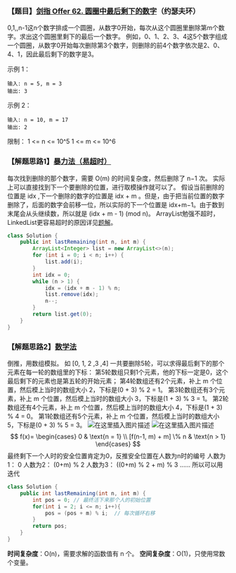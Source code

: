 ### 【题目】[剑指 Offer 62. 圆圈中最后剩下的数字](https://leetcode-cn.com/problems/yuan-quan-zhong-zui-hou-sheng-xia-de-shu-zi-lcof/)（约瑟夫环）
0,1,,n-1这n个数字排成一个圆圈，从数字0开始，每次从这个圆圈里删除第m个数字。求出这个圆圈里剩下的最后一个数字。
例如，0、1、2、3、4这5个数字组成一个圆圈，从数字0开始每次删除第3个数字，则删除的前4个数字依次是2、0、4、1，因此最后剩下的数字是3。

示例 1：

	输入: n = 5, m = 3
	输出: 3
示例 2：

	输入: n = 10, m = 17
	输出: 2

限制：
1 <= n <= 10^5
1 <= m <= 10^6


### 【解题思路1】[暴力法（易超时）](https://leetcode-cn.com/problems/yuan-quan-zhong-zui-hou-sheng-xia-de-shu-zi-lcof/solution/javajie-jue-yue-se-fu-huan-wen-ti-gao-su-ni-wei-sh/)
每次找到删除的那个数字，需要 O(m) 的时间复杂度，然后删除了 n−1 次。
实际上可以直接找到下一个要删除的位置，进行取模操作就可以了。
假设当前删除的位置是 idx ,下一个删除的数字的位置是 idx + m 。但是，由于把当前位置的数字删除了，后面的数字会前移一位，所以实际的下一个位置是 idx+m−1。由于数到末尾会从头继续数，所以就是 (idx + m - 1) (mod n)。
ArrayList勉强不超时，LinkedList更容易超时的原因详见[题解](https://leetcode-cn.com/problems/yuan-quan-zhong-zui-hou-sheng-xia-de-shu-zi-lcof/solution/javajie-jue-yue-se-fu-huan-wen-ti-gao-su-ni-wei-sh/)。
```java
class Solution {
    public int lastRemaining(int n, int m) {
        ArrayList<Integer> list = new ArrayList<>(n);
        for (int i = 0; i < n; i++) {
            list.add(i);
        }
        int idx = 0;
        while (n > 1) {
            idx = (idx + m - 1) % n;
            list.remove(idx);
            n--;
        }
        return list.get(0);
    }
}
```

### 【解题思路2】[数学法](https://leetcode-cn.com/problems/yuan-quan-zhong-zui-hou-sheng-xia-de-shu-zi-lcof/solution/huan-ge-jiao-du-ju-li-jie-jue-yue-se-fu-huan-by-as/)
倒推，用数组模拟。
如 [0, 1, 2 ,3 ,4] 一共要删除5轮，可以求得最后剩下的那个元素在每一轮的数组里的下标：
第5轮数组只剩1个元素，他的下标一定是0，这个最后剩下的元素也是第五轮的开始元素；
第4轮数组还有2个元素，补上 m 个位置，然后模上当时的数组大小 2，下标是(0 + 3) % 2 = 1。
第3轮数组还有3个元素，补上 m 个位置，然后模上当时的数组大小 3，下标是(1 + 3) % 3 = 1。
第2轮数组还有4个元素，补上 m 个位置，然后模上当时的数组大小 4，下标是(1 + 3) % 4 = 0。
第1轮数组还有5个元素，补上 m 个位置，然后模上当时的数组大小 5，下标是(0 + 3) % 5 = 3。
![在这里插入图片描述](https://img-blog.csdnimg.cn/20200330221053749.png?x-oss-process=image/watermark,type_ZmFuZ3poZW5naGVpdGk,shadow_10,text_aHR0cHM6Ly9ibG9nLmNzZG4ubmV0L1h1bkNpeQ==,size_16,color_FFFFFF,t_70)
![在这里插入图片描述](https://img-blog.csdnimg.cn/20200330221106732.png?x-oss-process=image/watermark,type_ZmFuZ3poZW5naGVpdGk,shadow_10,text_aHR0cHM6Ly9ibG9nLmNzZG4ubmV0L1h1bkNpeQ==,size_16,color_FFFFFF,t_70)
$$
f(x)=
\begin{cases}
0 & \text{n = 1} \\
[f(n-1, m) + m] \% n & \text{n > 1}
\end{cases}
$$
最终剩下一个人时的安全位置肯定为0，反推安全位置在人数为n时的编号
人数为1： 0
人数为2： (0+m) % 2
人数为3： ((0+m) % 2 + m) % 3
……
所以可以用迭代
```java
class Solution {
    public int lastRemaining(int n, int m) {
        int pos = 0; // 最终活下来那个人的初始位置
        for(int i = 2; i <= n; i++){
            pos = (pos + m) % i;  // 每次循环右移
        }
        return pos;
    }
}
```

**时间复杂度**：O(n)，需要求解的函数值有 n 个。
**空间复杂度**：O(1)，只使用常数个变量。